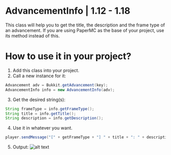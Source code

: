 # AdvancementInfo | 1.12 - 1.18

This class will help you to get the title, the description and the frame type of an advancement.
If you are using PaperMC as the base of your project, use its method instead of this.

#	How to use it in your project?
	
1. Add this class into your project.
2. Call a new instance for it:
```java
Advancement adv = Bukkit.getAdvancement(key);
AdvancementInfo info = new AdvancementInfo(adv);
```
3. Get the desired string(s):
```java
String frameType = info.getFrameType();
String title = info.getTitle();
String description = info.getDescription();
```
4. Use it in whatever you want.
```java
player.sendMessage("[" + getFrameType + "] " + title + ": " + description);
```
5. Output: ![alt text](https://i.imgur.com/XE0rwN7.png)
